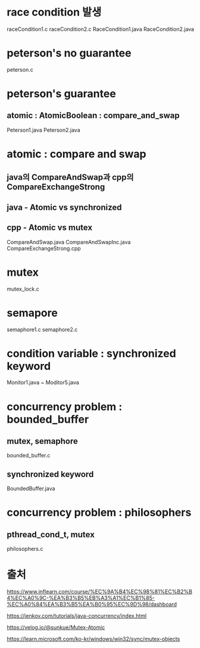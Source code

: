 
# race condition 발생
raceCondition1.c
raceCondition2.c
RaceCondition1.java
RaceCondition2.java

# peterson's no guarantee
peterson.c

# peterson's guarantee
## atomic : AtomicBoolean : compare_and_swap
Peterson1.java
Peterson2.java

# atomic : compare and swap 
## java의 CompareAndSwap과 cpp의 CompareExchangeStrong
## java - Atomic vs synchronized
## cpp  - Atomic vs mutex
CompareAndSwap.java
CompareAndSwapInc.java
CompareExchangeStrong.cpp

# mutex
mutex_lock.c


# semapore
semaphore1.c
semaphore2.c

# condition variable : synchronized keyword
Monitor1.java ~ Moditor5.java

# concurrency problem : bounded_buffer
## mutex, semaphore
bounded_buffer.c
##  synchronized keyword
BoundedBuffer.java

# concurrency problem : philosophers
## pthread_cond_t, mutex
philosophers.c





# 출처
https://www.inflearn.com/course/%EC%9A%B4%EC%98%81%EC%B2%B4%EC%A0%9C-%EA%B3%B5%EB%A3%A1%EC%B1%85-%EC%A0%84%EA%B3%B5%EA%B0%95%EC%9D%98/dashboard

https://jenkov.com/tutorials/java-concurrency/index.html

https://velog.io/@sunkue/Mutex-Atomic

https://learn.microsoft.com/ko-kr/windows/win32/sync/mutex-objects
